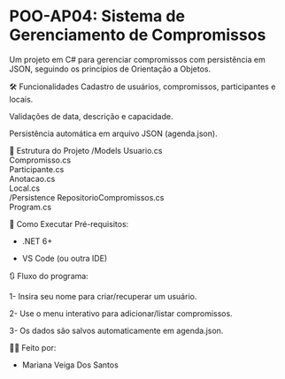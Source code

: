 # POO-AP04: Sistema de Gerenciamento de Compromissos

Um projeto em C# para gerenciar compromissos com persistência em JSON, seguindo os princípios de Orientação a Objetos.

🛠️ Funcionalidades
Cadastro de usuários, compromissos, participantes e locais.

Validações de data, descrição e capacidade.

Persistência automática em arquivo JSON (agenda.json).

📂 Estrutura do Projeto
/Models
  Usuario.cs          
  Compromisso.cs      
  Participante.cs    
  Anotacao.cs        
  Local.cs          
/Persistence
  RepositorioCompromissos.cs  
Program.cs            

🔧 Como Executar
Pré-requisitos:

- .NET 6+

- VS Code (ou outra IDE)

🔃 Fluxo do programa:

1- Insira seu nome para criar/recuperar um usuário.

2- Use o menu interativo para adicionar/listar compromissos.

3- Os dados são salvos automaticamente em agenda.json.

👩‍💻 Feito por:
- Mariana Veiga Dos Santos
